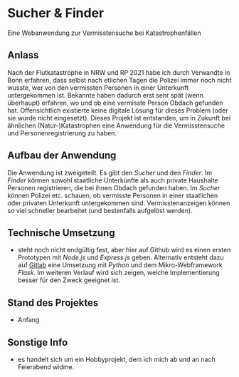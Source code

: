 # Sucher & Finder
Eine Webanwendung zur Vermisstensuche bei Katastrophenfällen

## Anlass
Nach der Flutkatastrophe in NRW und RP 2021 habe ich durch Verwandte in Bonn erfahren, dass selbst nach etlichen Tagen die Polizei immer noch nicht wusste, wer von den vermissten Personen in einer Unterkunft untergekommen ist. Bekannte haben dadurch erst sehr spät (wenn überhaupt) erfahren, wo und ob eine vermisste Person Obdach gefunden hat. 
Offensichtlich existierte keine digitale Lösung für dieses Problem (oder sie wurde nicht eingesetzt). Dieses Projekt ist entstanden, um in Zukunft bei ähnlichen (Natur-)Katastrophen eine Anwendung für die Vermisstensuche und Personenregistrierung zu haben.

## Aufbau der Anwendung
Die Anwendung ist zweigeteilt. Es gibt den *Sucher* und den *Finder*. Im *Finder* können sowohl staatliche Unterkünfte als auch private Haushalte Personen registrieren, die bei ihnen Obdach gefunden haben. Im *Sucher* können Polizei etc. schauen, ob vermisste Personen in einer staatlichen oder privaten Unterkunft untergekommen sind. Vermisstenanzeigen können so viel schneller bearbeitet (und bestenfalls aufgelöst werden).

## Technische Umsetzung
* steht noch nicht endgültig fest, aber hier auf Github wird es einen ersten Prototypen mit *Node.js* und *Express.js* geben. Alternativ entsteht dazu auf [Gitlab](https://gitlab.com/moritzott/sucher-und-finder) eine Umsetzung mit *Python* und dem Mikro-Webframework *Flask*. Im weiteren Verlauf wird sich zeigen, welche Implementierung besser für den Zweck geeignet ist.

## Stand des Projektes
* Anfang

## Sonstige Info
* es handelt sich um ein Hobbyprojekt, dem ich mich ab und an nach Feierabend widme.
